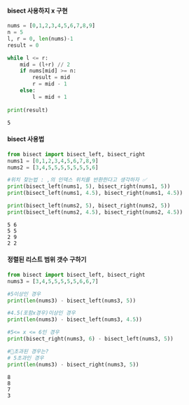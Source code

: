 ```python

```

#### bisect 사용하지 x 구현


```python
nums = [0,1,2,3,4,5,6,7,8,9] 
n = 5 
l, r = 0, len(nums)-1 
result = 0 

while l <= r:
    mid = (l+r) // 2 
    if nums[mid] >= n: 
        result = mid 
        r = mid - 1 
    else: 
        l = mid + 1 
        
print(result)
```

    5
    

#### bisect 사용법


```python
from bisect import bisect_left, bisect_right 
nums1 = [0,1,2,3,4,5,6,7,8,9]
nums2 = [3,4,5,5,5,5,5,5,5,6]

#위치 찾는법 : ,의 인덱스 위치를 반환한다고 생각하자 ✅
print(bisect_left(nums1, 5), bisect_right(nums1, 5))
print(bisect_left(nums1, 4.5), bisect_right(nums1, 4.5))

print(bisect_left(nums2, 5), bisect_right(nums2, 5))
print(bisect_left(nums2, 4.5), bisect_right(nums2, 4.5))
```

    5 6
    5 5
    2 9
    2 2
    

#### 정렬된 리스트 범위 갯수 구하기


```python
from bisect import bisect_left, bisect_right 
nums3 = [3,4,5,5,5,5,5,6,6,7]

#5이상인 경우
print(len(nums3) - bisect_left(nums3, 5))

#4.5(포함x경우)이상인 경우
print(len(nums3) - bisect_left(nums3, 4.5))

#5<= x <= 6인 경우
print(bisect_right(nums3, 6) - bisect_left(nums3, 5))

#🧨초과된 경우는?
# 5초과인 경우
print(len(nums3) - bisect_right(nums3, 5))
```

    8
    8
    7
    3
    
